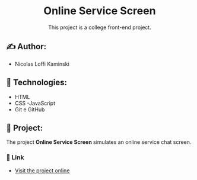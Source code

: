 <h1 align="center">Online Service Screen</h1>

<p align="center" >This project is a college front-end project.</p>

## :writing_hand: Author:

- Nicolas Loffi Kaminski

## :rocket: Technologies:

- HTML
- CSS
  -JavaScript
- Git e GitHub

## :art: Project:

The project <b>Online Service Screen</b> simulates an online service chat screen.

### :link: Link

- [Visit the project online](https://nicolaslk.github.io/College_Front-end_Project/)
